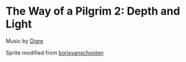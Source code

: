 # The Way of a Pilgrim 2: Depth and Light

Music by [Digre](https://digre.bandcamp.com/)

Sprite modified from [borisvanschooten](https://opengameart.org/content/walking-animation)
